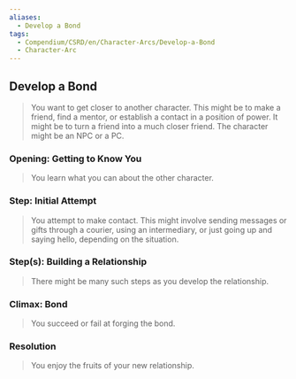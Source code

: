 ```yaml
---
aliases:
  - Develop a Bond
tags:
  - Compendium/CSRD/en/Character-Arcs/Develop-a-Bond
  - Character-Arc
---
```

## Develop a Bond  
>You want to get closer to another character. This might be to make a friend, find a mentor, or establish a contact in a position of power. It might be to turn a friend into a much closer friend. The character might be an NPC or a PC.  
### Opening: Getting to Know You   
>You learn what you can about the other character.  
### Step: Initial Attempt   
>You attempt to make contact. This might involve sending messages or gifts through a courier, using an intermediary, or just going up and saying hello, depending on the situation.  
### Step(s): Building a Relationship   
>There might be many such steps as you develop the relationship.  
### Climax: Bond   
>You succeed or fail at forging the bond.   
### Resolution   
>You enjoy the fruits of your new relationship.